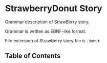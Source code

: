 # StrawberryDonut Story
 
Grammar description of StrawBerry story.

Grammar is written as EBNF-like format.

File extension of Strawberry story file is `.donut`

## Table of Contents
